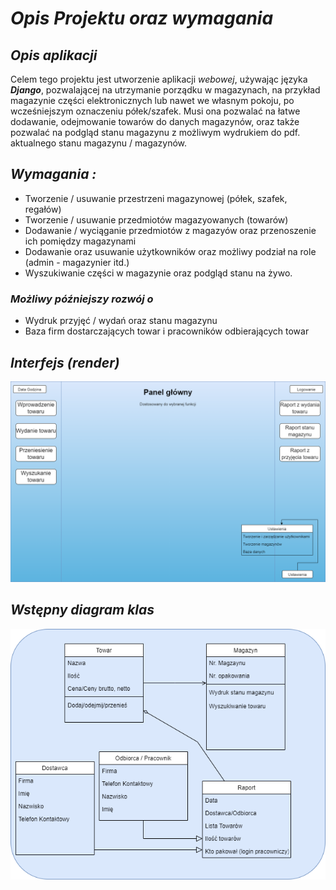 # **_Opis Projektu oraz wymagania_**

## **_Opis aplikacji_**

Celem tego projektu jest utworzenie aplikacji _webowej_, używając języka **_Django_**, pozwalającej na utrzymanie porządku w magazynach, na przykład magazynie części
elektronicznych lub nawet we własnym pokoju, po wcześniejszym oznaczeniu półek/szafek. Musi ona pozwalać na łatwe dodawanie, odejmowanie towarów do danych magazynów, oraz także pozwalać na podgląd stanu magazynu z możliwym wydrukiem do pdf. 
aktualnego stanu magazynu / magazynów.

## **_Wymagania :_**
- Tworzenie / usuwanie przestrzeni magazynowej (półek, szafek, regałów)
- Tworzenie / usuwanie przedmiotów magazyowanych (towarów)
- Dodawanie / wyciąganie przedmiotów z magazyów oraz przenoszenie ich pomiędzy magazynami
- Dodawanie oraz usuwanie użytkowników oraz możliwy podział na role (admin - magazynier itd.)
- Wyszukiwanie części w magazynie oraz podgląd stanu na żywo.


### **_Możliwy późniejszy rozwój o_**

- Wydruk przyjęć / wydań oraz stanu magazynu
- Baza firm dostarczających towar i pracowników odbierających towar

## **_Interfejs (render)_**
![plot](Doc/inter.png)

## **_Wstępny diagram klas_**
![plot](Doc/diag.png)
